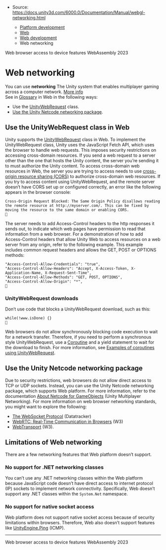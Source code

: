 * Source: https://docs.unity3d.com/6000.0/Documentation/Manual/webgl-networking.html

  * [Platform development ](https://docs.unity3d.com/6000.0/Documentation/Manual/PlatformSpecific.html)
  * [Web](https://docs.unity3d.com/6000.0/Documentation/Manual/webgl.html)
  * [Web development](https://docs.unity3d.com/6000.0/Documentation/Manual/webgl-develop.html)
  * Web networking


[](https://docs.unity3d.com/6000.0/Documentation/Manual/webgl-browser-access-device.html)
Web browser access to device features
[](https://docs.unity3d.com/6000.0/Documentation/Manual/webassembly-2023.html)
WebAssembly 2023
# Web networking
You can use **networking** The Unity system that enables multiplayer gaming across a computer network. [More info](https://docs.unity3d.com/6000.0/Documentation/Manual/multiplayer.html)  
See in [Glossary](https://docs.unity3d.com/6000.0/Documentation/Manual/Glossary.html#Networking) in Web in the following ways:
  * Use the [UnityWebRequest](https://docs.unity3d.com/6000.0/Documentation/Manual/web-request.html) class.
  * [Use the Unity Netcode networking package](https://docs.unity3d.com/6000.0/Documentation/Manual/webgl-networking.html#UsingNetcode).


## Use the UnityWebRequest class in Web
Unity supports the [UnityWebRequest](https://docs.unity3d.com/6000.0/Documentation/ScriptReference/Networking.UnityWebRequest.html) class in Web. To implement the UnityWebRequest class, Unity uses the JavaScript Fetch API, which uses the browser to handle web requests. This imposes security restrictions on accessing cross-domain resources. 
If you send a web request to a server other than the one that hosts the Unity content, the server you’re sending it to must authorize the Unity content.
To access cross-domain web resources in Web, the server you are trying to access needs to use [cross-origin resource sharing (CORS)](https://fetch.spec.whatwg.org/#http-cors-protocol) to authorize cross-domain web resources.
If you try to access content using UnityWebRequest, and the remote server doesn’t have CORS set up or configured correctly, an error like the following appears in the browser console:
```
Cross-Origin Request Blocked: The Same Origin Policy disallows reading the remote resource at http://myserver.com/. This can be fixed by moving the resource to the same domain or enabling CORS.

```

The server needs to add Access-Control headers to the http responses it sends out, to indicate which web pages have permission to read that information from a web browser.
For a demonstration of how to add Access-Control headers that allow Unity Web to access resources on a web server from any origin, refer to the following example. This example includes common request headers and allows the GET, POST or OPTIONS methods:
```
"Access-Control-Allow-Credentials": "true",
"Access-Control-Allow-Headers": "Accept, X-Access-Token, X-Application-Name, X-Request-Sent-Time",
"Access-Control-Allow-Methods": "GET, POST, OPTIONS",
"Access-Control-Allow-Origin": "*",

```

### **UnityWebRequest downloads**
Don’t use code that blocks a UnityWebRequest download, such as this:
```
while(!www.isDone) {}

```

Web browsers do not allow synchronously blocking code execution to wait for a network transfer. Therefore, if you need to perform a synchronous style UnityWebRequest, use a [Coroutine](https://docs.unity3d.com/6000.0/Documentation/Manual/Coroutines.html) and a yield statement to wait for the download to finish. For more information, see [Examples of coroutines using UnityWebRequest](https://docs.unity3d.com/6000.0/Documentation/Manual/web-request-hlapi.html).
## Use the Unity Netcode networking package
Due to security restrictions, web browsers do not allow direct access to TCP or UDP sockets. Instead, you can use the Unity Netcode networking package, which supports Web platform. For more information, refer to the documentation [About Netcode for GameObjects](https://docs-multiplayer.unity3d.com/netcode/current/about/) (Unity Multiplayer Networking).
For more information on web browser networking standards, you might want to explore the following: 
  * [The WebSocket Protocol](https://datatracker.ietf.org/doc/html/rfc6455) (Datatracker)
  * [WebRTC: Real-Time Communication in Browsers](https://www.w3.org/TR/webrtc/) (W3)
  * [WebTransport](https://www.w3.org/TR/webtransport/) (W3).


## Limitations of Web networking
There are a few networking features that Web platform doesn’t support. 
### No support for .NET networking classes
You can’t use any .NET networking classes within the Web platform because JavaScript code doesn’t have direct access to internet protocol (IP) sockets to implement network connectivity. Specifically, Web doesn’t support any .NET classes within the `System.Net` namespace.
### No support for native socket access
Web platform does not support native socket access because of security limitations within browsers. Therefore, Web also doesn’t support features like [UnityEngine.Ping](https://docs.unity3d.com/6000.0/Documentation/ScriptReference/Ping.html) (ICMP). 
* * *
[](https://docs.unity3d.com/6000.0/Documentation/Manual/webgl-browser-access-device.html)
Web browser access to device features
[](https://docs.unity3d.com/6000.0/Documentation/Manual/webassembly-2023.html)
WebAssembly 2023
